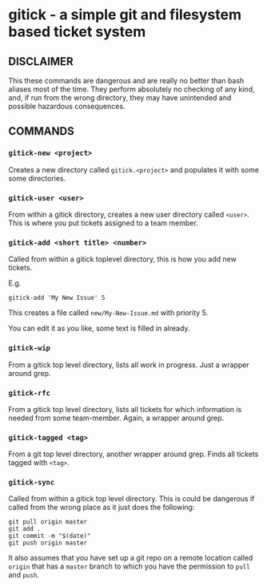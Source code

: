 
gitick - a simple git and filesystem based ticket system
========================================================


DISCLAIMER
----------

This these commands are dangerous and are really no better than bash
aliases most of the time.  They perform absolutely no checking of any
kind, and, if run from the wrong directory, they may have
unintended and possible hazardous consequences.


COMMANDS
----------

### `gitick-new <project>`

Creates a new directory called `gitick.<project>` and populates it
with some some directories.

### `gitick-user <user>`

From within a gitick directory, creates a new user directory called
`<user>`.  This is where you put tickets assigned to a team member.

### `gitick-add <short title> <number>`

Called from within a gitick toplevel directory, this is how you add
new tickets.

E.g.

    gitick-add 'My New Issue' 5
	
This creates a file called `new/My-New-Issue.md` with priority 5.

You can edit it as you like, some text is filled in already.

### `gitick-wip`

From a gitick top level directory, lists all work in progress. Just a
wrapper around grep.

### `gitick-rfc`

From a gitick top level directory, lists all tickets for which
information is needed from some team-member.  Again, a wrapper around
grep.

### `gitick-tagged <tag>`

From a git top level directory, another wrapper around grep. Finds all
tickets tagged with `<tag>`.

### `gitick-sync`

Called from within a gitick top level directory. This is could be
dangerous if called from the wrong place as it just does the
following:

    git pull origin master
    git add .
    git commit -m "$(date)"
    git push origin master

It also assumes that you have set up a git repo on a remote location
called `origin` that has a `master` branch to which you have the
permission to `pull` and `push`.


